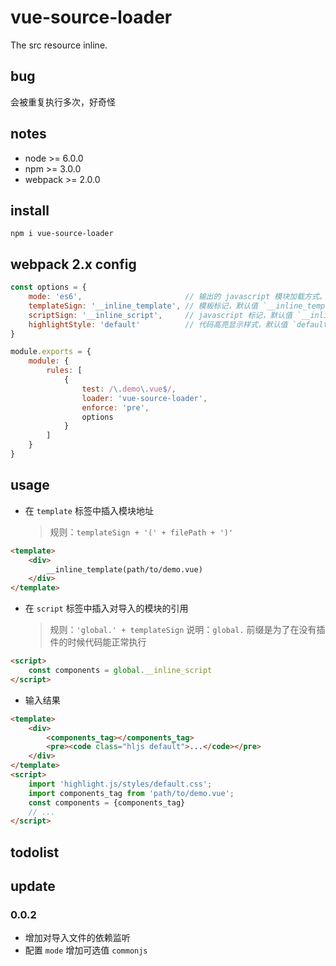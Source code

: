 #  vue-source-loader

The src resource inline.

## bug

会被重复执行多次，好奇怪

## notes

* node >= 6.0.0
* npm >= 3.0.0
* webpack >= 2.0.0

## install

```shell
npm i vue-source-loader
```

## webpack 2.x config

```js
const options = {
    mode: 'es6',                       // 输出的 javascript 模块加载方式。可选值：commonjs 或者 es6
    templateSign: '__inline_template', // 模板标记，默认值 `__inline_template`
    scriptSign: '__inline_script',     // javascript 标记，默认值 `__inline_script`
    highlightStyle: 'default'          // 代码高亮显示样式，默认值 `default`
}

module.exports = {
    module: {
        rules: [
            {
                test: /\.demo\.vue$/,
                loader: 'vue-source-loader',
                enforce: 'pre',
                options
            }
        ]
    }
}
```

## usage

* 在 `template` 标签中插入模块地址

    > 规则：`templateSign + '(' + filePath + ')'`

```html
<template>
    <div>
        __inline_template(path/to/demo.vue)
    </div>
</template>
```

* 在 `script` 标签中插入对导入的模块的引用

    > 规则：`'global.' + templateSign`
    > 说明：`global.` 前缀是为了在没有插件的时候代码能正常执行

```html
<script>
    const components = global.__inline_script
</script>
```

* 输入结果

```html
<template>
    <div>
        <components_tag></components_tag>
        <pre><code class="hljs default">...</code></pre>
    </div>
</template>
<script>
    import 'highlight.js/styles/default.css';
    import components_tag from 'path/to/demo.vue';
    const components = {components_tag}
    // ...
</script>
```

## todolist

## update

### 0.0.2

* 增加对导入文件的依赖监听
* 配置 `mode` 增加可选值 `commonjs`

